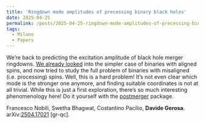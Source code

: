 ```yaml
---
title: 'Ringdown mode amplitudes of precessing binary black holes'
date: 2025-04-25
permalink: /posts/2025-04-25-ringdown-mode-amplitudes-of-precessing-binary-black-holes
tags:
  - Milano
  - Papers
---
```


We’re back to predicting the excitation amplitude of black hole merger ringdowns. [We already looked](<../../../../../index.html?p=6125>) into the simpler case of binaries with aligned spins, and now tried to study the full problem of binaries with misaligned (i.e. processing) spins. Well, this is a hard problem! It’s not even clear which mode is the stronger one anymore, and finding suitable coordinates is not at all trivial. While this is just a first exploration, there’s so much interesting phenomenology here! Do it yourself with the [postmerger](<https://github.com/cpacilio/postmerger>) package.

Francesco Nobili, Swetha Bhagwat, Costantino Pacilio, **Davide Gerosa**.  
arXiv:[](<https://arxiv.org/abs/2204.00026>)[](<https://arxiv.org/abs/2204.03423>)[2504.17021](<https://arxiv.org/abs/2504.17021>) [gr-qc].

